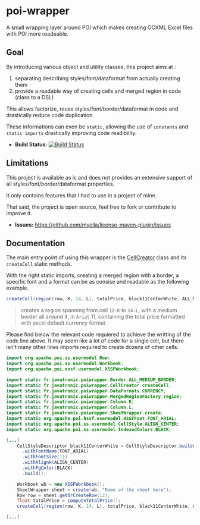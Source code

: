 poi-wrapper
===========

A small wrapping layer around POI which makes creating OOXML Excel files with POI more readeable.

## Goal

By introducing various object and utility classes, this project aims at :

1. separating describing styles/font/dataformat from actually creating them
2. provide a readable way of creating cells and merged region in code (class to a DSL)

This allows factorize, reuse styles/font/border/dataformat in code and drastically reduce code duplication.

These informations can even be ```static```, allowing the use of ```constants``` and ```static imports``` drastically improving code readibility.

 - **Build Status:** [![Build Status](https://travis-ci.org/lesaint/poi-wrapper.svg)](https://travis-ci.org/lesaint/poi-wrapper)

## Limitations

This project is available as is and does not provides an extensive support of all styles/font/border/dataformat properties.

It only contains features that I had to use in a project of mine.

That said, the project is open source, feel free to fork or contribute to improve it.

 - **Issues:** https://github.com/mycila/license-maven-plugin/issues

## Documentation

The main entry point of using this wrapper is the [CellCreator](https://github.com/lesaint/poi-wrapper/blob/master/src/main/java/fr/javatronic/poiwrapper/CellCreator.java) class and its ```createCell``` static methods.

With the right static imports, creating a merged region with a border, a specific font and a format can be as consise and readable as the
following example.

```java
createCell(region(row, K, 14, L), totalPrice, black11CenterWhite, ALL_MEDIUM_BORDER, CURRENCY);
```

> creates a region spanning from cell ```12-K``` to ```14-L```, with a medium border all around it, in ```Arial``` 11, containing
> the total price formatted with excel default currency format

Please find below the relevant code requiered to achieve the writting of the code line above. It may seem like a lot of code for a single cell,
but there isn't many other lines imports required to create dozens of other cells.

```java
import org.apache.poi.ss.usermodel.Row;
import org.apache.poi.ss.usermodel.Workbook;
import org.apache.poi.xssf.usermodel.XSSFWorkbook;

import static fr.javatronic.poiwrapper.Border.ALL_MEDIUM_BORDER;
import static fr.javatronic.poiwrapper.CellCreator.createCell;
import static fr.javatronic.poiwrapper.DataFormats.CURRENCY;
import static fr.javatronic.poiwrapper.MergedRegionFactory.region;
import static fr.javatronic.poiwrapper.Column.K;
import static fr.javatronic.poiwrapper.Column.L;
import static fr.javatronic.poiwrapper.SheetWrapper.create;
import static org.apache.poi.hssf.usermodel.HSSFFont.FONT_ARIAL;
import static org.apache.poi.ss.usermodel.CellStyle.ALIGN_CENTER;
import static org.apache.poi.ss.usermodel.IndexedColors.BLACK;

[...]
    CellStyleDescriptor black11CenterWhite = CellStyleDescriptor.builder()
      .withFontName(FONT_ARIAL)
      .withFontSize(11)
      .withAlignH(ALIGN_CENTER)
      .withFgColor(BLACK)
      .build();

    Workbook wb = new XSSFWorkbook();
    SheetWrapper sheet = create(wb, "Name of the sheet here");
    Row row = sheet.getOrCreateRow(12);
    float totalPrice = computeTotalPrice();
    createCell(region(row, K, 14, L), totalPrice, black11CenterWhite, ALL_MEDIUM_BORDER, CURRENCY);

[...]
```